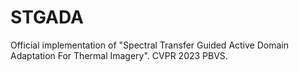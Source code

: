 # STGADA
Official implementation of "Spectral Transfer Guided Active Domain Adaptation For Thermal Imagery". CVPR 2023 PBVS.
